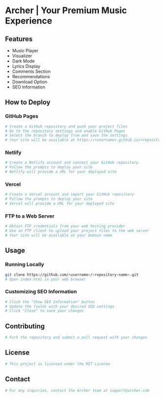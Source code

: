 # Archer | Your Premium Music Experience

## Features

- Music Player
- Visualizer
- Dark Mode
- Lyrics Display
- Comments Section
- Recommendations
- Download Option
- SEO Information

## How to Deploy

### GitHub Pages

```bash
# Create a GitHub repository and push your project files
# Go to the repository settings and enable GitHub Pages
# Select the branch to deploy from and save the settings
# Your site will be available at https://<username>.github.io/<repository-name>
```

### Netlify

```bash
# Create a Netlify account and connect your GitHub repository
# Follow the prompts to deploy your site
# Netlify will provide a URL for your deployed site
```

### Vercel

```bash
# Create a Vercel account and import your GitHub repository
# Follow the prompts to deploy your site
# Vercel will provide a URL for your deployed site
```

### FTP to a Web Server

```bash
# Obtain FTP credentials from your web hosting provider
# Use an FTP client to upload your project files to the web server
# Your site will be available at your domain name
```

## Usage

### Running Locally

```bash
git clone https://github.com/<username>/<repository-name>.git
# Open index.html in your web browser
```

### Customizing SEO Information

```bash
# Click the "Show SEO Information" button
# Update the fields with your desired SEO settings
# Click "Close" to save your changes
```

## Contributing

```bash
# Fork the repository and submit a pull request with your changes
```

## License

```bash
# This project is licensed under the MIT License
```

## Contact

```bash
# For any inquiries, contact the Archer team at support@archer.com
```
